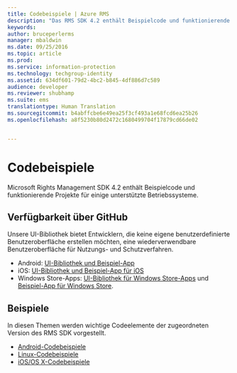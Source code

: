```yaml
---
title: Codebeispiele | Azure RMS
description: "Das RMS SDK 4.2 enthält Beispielcode und funktionierende Projekte für einige unterstützte Betriebssysteme."
keywords: 
author: bruceperlerms
manager: mbaldwin
ms.date: 09/25/2016
ms.topic: article
ms.prod: 
ms.service: information-protection
ms.technology: techgroup-identity
ms.assetid: 634df601-79d2-4bc2-b845-4df886d7c589
audience: developer
ms.reviewer: shubhamp
ms.suite: ems
translationtype: Human Translation
ms.sourcegitcommit: b4abffcbe6e49ea25f3cf493a1e68fcd6ea25b26
ms.openlocfilehash: a8f5230b80d2472c1680499704f17879cd66de02


---
```


# Codebeispiele

Microsoft Rights Management SDK 4.2 enthält Beispielcode und funktionierende Projekte für einige unterstützte Betriebssysteme.

## Verfügbarkeit über GitHub ##
Unsere UI-Bibliothek bietet Entwicklern, die keine eigene benutzerdefinierte Benutzeroberfläche erstellen möchten, eine wiederverwendbare Benutzeroberfläche für Nutzungs- und Schutzverfahren.

- Android: [UI-Bibliothek und Beispiel-App](https://github.com/AzureAD/rms-sdk-ui-for-android)
- iOS: [UI-Bibliothek und Beispiel-App für iOS](https://github.com/AzureAD/rms-sdk-ui-for-ios)
- Windows Store-Apps: [UI-Bibliothek für Windows Store-Apps](https://github.com/AzureAD/rms-sdk-ui-for-windowsstore) und [Beispiel-App für Windows Store](https://github.com/AzureADSamples/rms-samples-for-windowsstore).

## Beispiele ##
In diesen Themen werden wichtige Codeelemente der zugeordneten Version des RMS SDK vorgestellt.
- [Android-Codebeispiele](android-code.md)
- [Linux-Codebeispiele](linux-c-code-examples.md)
- [iOS/OS X-Codebeispiele](ios-os-x-code-examples.md)


 

 

 



<!--HONumber=Sep16_HO5-->


